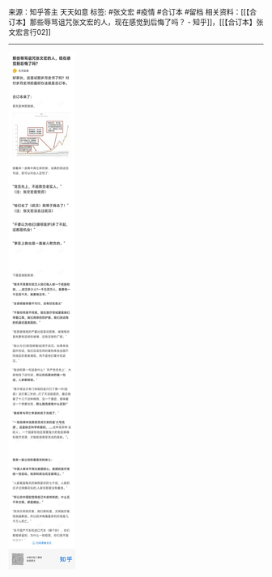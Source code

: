 来源：知乎答主 天天如意
标签: #张文宏 #疫情 #合订本 #留档 
相关资料：[[【合订本】那些辱骂诅咒张文宏的人，现在感觉到后悔了吗？ - 知乎]]，[[【合订本】张文宏言行02]]
***
[![1671080236082.jpg](https://raw.githubusercontent.com/bluntvoice/mypic/main/1671080236082.jpg)](https://raw.githubusercontent.com/bluntvoice/mypic/main/1671080236082.jpg)
